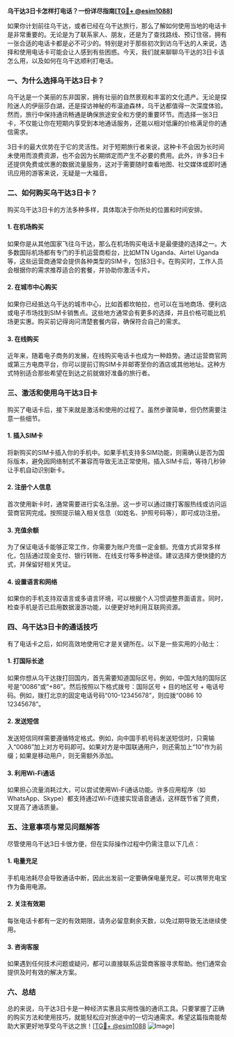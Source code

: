 **乌干达3日卡怎样打电话？一份详尽指南[[TG💪+ @esim1088](https://t.me/s/esim1088)]**

如果你计划前往乌干达，或者已经在乌干达旅行，那么了解如何使用当地的电话卡是非常重要的。无论是为了联系家人、朋友，还是为了查找路线、预订住宿，拥有一张合适的电话卡都是必不可少的。特别是对于那些初次到访乌干达的人来说，选择和使用电话卡可能会让人感到有些困惑。今天，我们就来聊聊乌干达的3日卡该怎么用，以及如何在乌干达顺利打电话。

### 一、为什么选择乌干达3日卡？

乌干达是一个美丽的东非国家，拥有壮丽的自然景观和丰富的文化遗产。无论是探险迷人的伊丽莎白湖，还是探访神秘的布温迪森林，乌干达都值得一次深度体验。然而，旅行中保持通讯畅通是确保旅途安全和方便的重要环节。而选择一张3日卡，不仅能让你在短期内享受到本地通话服务，还能以相对低廉的价格满足你的通信需求。

3日卡的最大优势在于它的灵活性。对于短期旅行者来说，这种卡不会因为长时间未使用而浪费资源，也不会因为长期绑定而产生不必要的费用。此外，许多3日卡还提供免费或优惠的数据流量服务，这对于需要随时查看地图、社交媒体或即时通讯应用的游客来说，无疑是一大福音。

### 二、如何购买乌干达3日卡？

购买乌干达3日卡的方法多种多样，具体取决于你所处的位置和时间安排。

#### 1. 在机场购买

如果你是从其他国家飞往乌干达，那么在机场购买电话卡是最便捷的选择之一。大多数国际机场都有专门的手机运营商柜台，比如MTN Uganda、Airtel Uganda等，这些运营商通常会提供各种类型的SIM卡，包括3日卡。在购买时，工作人员会根据你的需求推荐适合的套餐，并协助你激活卡片。

#### 2. 在城市中心购买

如果你已经抵达乌干达的城市中心，比如首都坎帕拉，也可以在当地商场、便利店或电子市场找到SIM卡销售点。这些地方通常会有更多的选择，并且价格可能比机场更实惠。购买前记得询问清楚套餐内容，确保符合自己的需求。

#### 3. 在线购买

近年来，随着电子商务的发展，在线购买电话卡也成为一种趋势。通过运营商官网或第三方电商平台，你可以提前订购SIM卡并邮寄至你的酒店或其他地址。这种方式特别适合那些希望在到达之前就做好准备的旅行者。

### 三、激活和使用乌干达3日卡

购买了电话卡后，接下来就是激活和使用的过程了。虽然步骤简单，但仍然需要注意一些细节。

#### 1. 插入SIM卡

将新购买的SIM卡插入你的手机中。如果手机支持多SIM功能，则需确认是否为国际版本，避免因网络制式不兼容而导致无法正常使用。插入SIM卡后，等待几秒钟让手机自动识别新卡。

#### 2. 注册个人信息

首次使用新卡时，通常需要进行实名注册。这一步可以通过拨打客服热线或访问运营商官网完成。按照提示输入相关信息（如姓名、护照号码等），即可成功注册。

#### 3. 充值余额

为了保证电话卡能够正常工作，你需要为账户充值一定金额。充值方式非常多样化，包括通过现金支付、银行转账、在线支付等多种途径。建议选择方便快捷的方式，并保留好相关凭证。

#### 4. 设置语言和网络

如果你的手机支持双语言或多语言环境，可以根据个人习惯调整界面语言。同时，检查手机是否已启用数据漫游功能，以便更好地利用互联网资源。

### 四、乌干达3日卡的通话技巧

有了电话卡之后，如何高效地使用它才是关键所在。以下是一些实用的小贴士：

#### 1. 打国际长途

如果你想从乌干达拨打回国内，首先需要知道国际区号。例如，中国大陆的国际区号是“0086”或“+86”。然后按照以下格式拨号：国际区号 + 目的地区号 + 电话号码。例如，拨打北京的固定电话号码“010-12345678”，则应拨“0086 10 12345678”。

#### 2. 发送短信

发送短信同样需要遵循特定格式。例如，向中国手机号码发送短信时，只需输入“0086”加上对方号码即可。如果对方是中国联通用户，则还需加上“10”作为前缀；如果是移动用户，则无需额外添加。

#### 3. 利用Wi-Fi通话

如果担心流量消耗过大，可以尝试使用Wi-Fi通话功能。许多应用程序（如WhatsApp、Skype）都支持通过Wi-Fi连接实现语音通话，这样既节省了资费，又提高了通话质量。

### 五、注意事项与常见问题解答

尽管使用乌干达3日卡很方便，但在实际操作过程中仍需注意以下几点：

#### 1. 电量充足

手机电池耗尽会导致通话中断，因此出发前一定要确保电量充足。可以携带充电宝作为备用电源。

#### 2. 关注有效期

每张电话卡都有一定的有效期限，请务必留意剩余天数，以免过期导致无法继续使用。

#### 3. 咨询客服

如果遇到任何技术问题或疑问，都可以直接联系运营商客服寻求帮助。他们通常会提供及时有效的解决方案。

### 六、总结

总的来说，乌干达3日卡是一种经济实惠且实用性强的通讯工具。只要掌握了正确的购买方法和使用技巧，就能轻松应对旅途中的一切沟通需求。希望这篇指南能帮助大家更好地享受乌干达之旅！[[TG💪+ @esim1088](https://t.me/s/esim1088) ![Image](https://i.postimg.cc/4NQfJmqS/Snipaste-2025-05-13-00-14-12.png)]